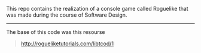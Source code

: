 This repo contains the realization of a console game called Roguelike that was made during the course of Software Design.

-----------------------------------------------------

The base of this code was this resourse
> http://rogueliketutorials.com/libtcod/1
